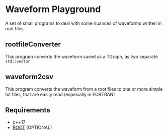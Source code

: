 # Waveform Playground
A set of small programs to deal with some nuances of waveforms written in root files

## rootfileConverter
This program converts the waveform saved as a TGraph, as two separate `std::vector`

## waveform2csv
This program converts the waveform from a root files to one or more simple txt files, that are easily read (especially in FORTRAN)

## Requirements
- c++17
- [ROOT](https://root.cern/) (OPTIONAL)
